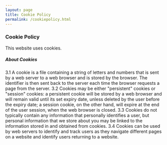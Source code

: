 ```yaml
---
layout: page
title: Cookie Policy
permalink: /cookiepolicy.html
---
```


### Cookie Policy

This website uses cookies.

##### About Cookies

3.1	A cookie is a file containing a string of letters and numbers that is sent by a web server to a web browser and is stored by the browser. The identifier is then sent back to the server each time the browser requests a page from the server.
3.2	Cookies may be either "persistent" cookies or "session" cookies: a persistent cookie will be stored by a web browser and will remain valid until its set expiry date, unless deleted by the user before the expiry date; a session cookie, on the other hand, will expire at the end of the user session, when the web browser is closed.
3.3	Cookies do not typically contain any information that personally identifies a user, but personal information that we store about you may be linked to the information stored in and obtained from cookies.
3.4	Cookies can be used by web servers to identify and track users as they navigate different pages on a website and identify users returning to a website.